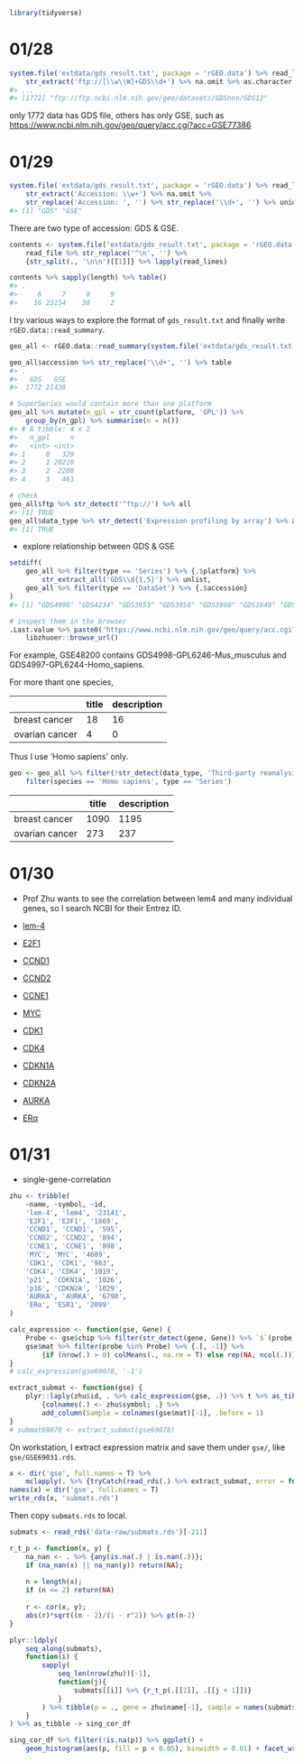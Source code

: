 ```r
library(tidyverse)
```



# 01/28

```r
system.file('extdata/gds_result.txt', package = 'rGEO.data') %>% read_lines %>% 
    str_extract('ftp://[\\w\\W]+GDS\\d+') %>% na.omit %>% as.character
#> ...
#> [1772] "ftp://ftp.ncbi.nlm.nih.gov/geo/datasets/GDSnnn/GDS12"
```

only 1772 data has GDS file, others has only GSE, such as https://www.ncbi.nlm.nih.gov/geo/query/acc.cgi?acc=GSE77386



# 01/29

```r
system.file('extdata/gds_result.txt', package = 'rGEO.data') %>% read_lines %>% 
    str_extract('Accession: \\w+') %>% na.omit %>% 
	str_replace('Accession: ', '') %>% str_replace('\\d+', '') %>% unique
#> [1] "GDS" "GSE"
```

There are two type of accession: GDS & GSE.

```r
contents <- system.file('extdata/gds_result.txt', package = 'rGEO.data') %>% 
    read_file %>% str_replace('^\n', '') %>% 
    {str_split(., '\n\n')[[1]]} %>% lapply(read_lines)

contents %>% sapply(length) %>% table()
#> .
#>     6     7     8     9 
#>    16 23154    38     2
```

I try various ways to explore the format of `gds_result.txt` and finally write `rGEO.data::read_summary`.

```r
geo_all <- rGEO.data::read_summary(system.file('extdata/gds_result.txt', package = 'rGEO.data'))

geo_all$accession %>% str_replace('\\d+', '') %>% table
#> .
#>   GDS   GSE 
#>  1772 21438 

# SuperSeries would contain more than one platform
geo_all %>% mutate(n_gpl = str_count(platform, 'GPL')) %>% 
    group_by(n_gpl) %>% summarise(n = n())
#> # A tibble: 4 x 2
#>   n_gpl     n
#>   <int> <int>
#> 1     0   329
#> 2     1 20210
#> 3     2  2208
#> 4     3   463

# check
geo_all$ftp %>% str_detect('^ftp://') %>% all
#> [1] TRUE
geo_all$data_type %>% str_detect('Expression profiling by array') %>% all
#> [1] TRUE
```

- explore relationship between GDS & GSE

```r
setdiff(
    geo_all %>% filter(type == 'Series') %>% {.$platform} %>% 
        str_extract_all('GDS\\d{1,5}') %>% unlist,
    geo_all %>% filter(type == 'DataSet') %>% {.$accession}
)
#> [1] "GDS4998" "GDS4234" "GDS3953" "GDS3958" "GDS3960" "GDS1649" "GDS592" 

# inspect them in the browser
.Last.value %>% paste0('https://www.ncbi.nlm.nih.gov/geo/query/acc.cgi?acc=', .) %>% 
    libzhuoer::browse_url()
```

For example, GSE48200 contains GDS4998-GPL6246-Mus_musculus and GDS4997-GPL6244-Homo_sapiens.

For more thant one species, 

|                | title | description |
| -------------- | ----- | ----------- |
| breast cancer  | 18    | 16          |
| ovarian cancer | 4     | 0           |

Thus I use 'Homo sapiens' only.

```r
geo <- geo_all %>% filter(!str_detect(data_type, 'Third-party reanalysis')) %>% 
	filter(species == 'Homo sapiens', type == 'Series') 
```

|                | title | description |
| -------------- | ----- | ----------- |
| breast cancer  | 1090  | 1195        |
| ovarian cancer | 273   | 237         |



# 01/30

- Prof Zhu wants to see the correlation between lem4 and many individual genes, so I search NCBI for their Entrez ID.

- [lem-4](https://www.ncbi.nlm.nih.gov/gene/23141)
- [E2F1](https://www.ncbi.nlm.nih.gov/gene/1869)
- [CCND1](https://www.ncbi.nlm.nih.gov/gene/595)
- [CCND2](https://www.ncbi.nlm.nih.gov/gene/894)
- [CCNE1](https://www.ncbi.nlm.nih.gov/gene/898)
- [MYC](https://www.ncbi.nlm.nih.gov/gene/4609)
- [CDK1](https://www.ncbi.nlm.nih.gov/gene/983)
- [CDK4](https://www.ncbi.nlm.nih.gov/gene/1019)
- [CDKN1A](https://www.ncbi.nlm.nih.gov/gene/1026)
- [CDKN2A](https://www.ncbi.nlm.nih.gov/gene/1029)
- [AURKA](https://www.ncbi.nlm.nih.gov/gene/6790)
- [ERα](https://www.ncbi.nlm.nih.gov/gene/2099)



# 01/31

- single-gene-correlation

```r
zhu <- tribble(
	~name, ~symbol, ~id,
	'lem-4', 'lem4', '23141',
	'E2F1', 'E2F1', '1869',
	'CCND1', 'CCND1', '595',
	'CCND2', 'CCND2', '894',
	'CCNE1', 'CCNE1', '898',
	'MYC', 'MYC', '4609',
	'CDK1', 'CDK1', '983',
	'CDK4', 'CDK4', '1019',
	'p21', 'CDKN1A', '1026',
	'p16', 'CDKN2A', '1029',
	'AURKA', 'AURKA', '6790',
	'ERα', 'ESR1', '2099'
)
```

```r
calc_expression <- function(gse, Gene) {
	Probe <- gse$chip %>% filter(str_detect(gene, Gene)) %>% `$`(probe);
	gse$mat %>% filter(probe %in% Probe) %>% {.[, -1]} %>% 
		{if (nrow(.) > 0) colMeans(., na.rm = T) else rep(NA, ncol(.))};
}
# calc_expression(gse69078, '-1')

extract_submat <- function(gse) {
	plyr::laply(zhu$id, . %>% calc_expression(gse, .)) %>% t %>% as_tibble() %>%
		{colnames(.) <- zhu$symbol; .} %>%
		add_column(Sample = colnames(gse$mat)[-1], .before = 1)
}
# submat69078 <- extract_submat(gse69078)	
```

On workstation, I extract expression matrix and save them under `gse/`, like `gse/GSE69031.rds`.

```r
x <- dir('gse', full.names = T) %>% 
    mclapply(. %>% {tryCatch(read_rds(.) %>% extract_submat, error = function(e){message(.)})} )
names(x) = dir('gse', full.names = T)
write_rds(x, 'submats.rds')
```

Then copy `submats.rds` to local.

```r
submats <- read_rds('data-raw/submats.rds')[-211]

r_t_p <- function(x, y) {
	na_nan <- . %>% {any(is.na(.) | is.nan(.))};
	if (na_nan(x) || na_nan(y)) return(NA);
	
	n = length(x);
	if (n <= 2) return(NA)
	
	r <- cor(x, y);
	abs(r)*sqrt((n - 2)/(1 - r^2)) %>% pt(n-2)
}

plyr::ldply(
	seq_along(submats),
	function(i) {
		sapply(
			seq_len(nrow(zhu))[-1],
			function(j){
				submats[[i]] %>% {r_t_p(.[[2]], .[[j + 1]])}
			}
		) %>% tibble(p = ., gene = zhu$name[-1], sample = names(submats)[i])	
	}	
) %>% as_tibble -> sing_cor_df

sing_cor_df %>% filter(!is.na(p)) %>% ggplot() + 
	geom_histogram(aes(p, fill = p < 0.05), binwidth = 0.01) + facet_wrap(~gene)
```


